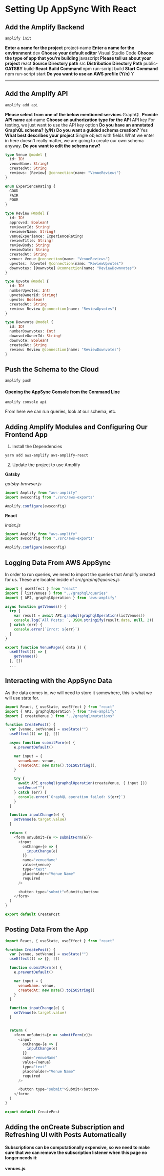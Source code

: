 # Setting Up AppSync With React

## Add the Amplify Backend

```bash
amplify init
```
**Enter a name for the project** project-name
**Enter a name for the environment** dev
**Choose your default editor** Visual Studio Code
**Choose the type of app that you're building** javascript
**Please tell us about your project** react
**Source Directory path** src
**Distribution Directory Path** public-**GATSBY** build-**React**
**Build Command** npm run-script build
**Start Command** npm run-script start
**Do you want to use an AWS profile (Y/n)** Y
****

## Add the Amplify API

```bash
amplify add api
```
**Please select from one of the below mentioned services** GraphQL
**Provide API name** api-name
**Choose an authorization type for the API** API key
For testing, we just want to use the API key option
**Do you have an annotated GraphQL schema? (y/N)**
**Do you want a guided schema creation?** Yes
**What best describes your project** Single object with fields
What we enter in here doesn't really matter, we are going to create our own schema anyway.
**Do you want to edit the schema now?**

```graphql
type Venue @model {
  id: ID!
  venueName: String!
  createdAt: String
  reviews: [Review] @connection(name: "VenueReviews")
}

enum ExperienceRating {
  GOOD
  FAIR
  POOR
}

type Review @model {
  id: ID!
  approved: Boolean!
  reviewerId: String!
  reviewerName: String!
  venueExperience: ExperienceRating!
  reviewTitle: String!
  reviewBody: String!
  reviewDate: String
  createdAt: String
  venue: Venue @connection(name: "VenueReviews")
  upvotes: [Upvote] @connection(name: "ReviewUpvotes")
  downvotes: [Downvote] @connection(name: "ReviewDownvotes")
}

type Upvote @model {
  id: ID!
  numberUpvotes: Int!
  upvoteOwnerId: String!
  upvote: Boolean!
  createdAt: String
  review: Review @connection(name: "ReviewUpvotes")
}

type Downvote @model {
  id: ID!
  numberDownvotes: Int!
  downvoteOwnerId: String!
  downvote: Boolean!
  createdAt: String
  review: Review @connection(name: "ReviewDownvotes")
}
```

## Push the Schema to the Cloud

```bash
amplify push
```

#### Opening the AppSync Console from the Command Line

```bash
amplify console api
```

From here we can run queries, look at our schema, etc.

## Adding Amplify Modules and Configuring Our Frontend App

1. Install the Dependencies

```bash
yarn add aws-amplify aws-amplify-react
```

2. Update the project to use Amplify

**Gatsby**

*gatsby-browser.js*

```javascript
import Amplify from "aws-amplify"
import awsconfig from "./src/aws-exports"

Amplify.configure(awsconfig)
```

**React**

*index.js*

```javascript
import Amplify from "aws-amplify"
import awsconfig from "./src/aws-exports"

Amplify.configure(awsconfig)
```

## Logging Data From AWS AppSync

In order to run queries, we need to import the queries that Amplify created for us. These are located inside of *src/graphql/queries.js*

```javascript
import { useEffect } from "react"
import { listVenues } from "../graphql/queries"
import { API, graphqlOperation } from 'aws-amplify'

async function getVenues() {
  try {
    var result = await API.graphql(graphqlOperation(listVenues))
    console.log(`All Posts: `, JSON.stringify(result.data, null, 2))
  } catch (err) {
    console.error(`Error: ${err}`)
  }
}

export function VenuePage({ data }) {
  useEffect(() => {
    getVenues()
  }, [])
  ...
```

## Interacting with the AppSync Data

As the data comes in, we will need to store it somewhere, this is what we will use state for.

```javascript
import React, { useState, useEffect } from "react"
import { API, graphqlOperation } from "aws-amplify"
import { createVenue } from "../graphql/mutations"

function CreatePost() {
  var [venue, setVenue] = useState("")
  useEffect(() => {}, [])

  async function submitForm(e) {
    e.preventDefault()

    var input = {
      venueName: venue,
      createdAt: new Date().toISOString(),
    }

    try {
      await API.graphql(graphqlOperation(createVenue, { input }))
      setVenue("")
    } catch (err) {
      console.error(`GraphQL operation failed: ${err}`)
    }
  }

  function inputChange(e) {
    setVenue(e.target.value)
  }

  return (
    <form onSubmit={e => submitForm(e)}>
      <input
        onChange={e => {
          inputChange(e)
        }}
        name="venueName"
        value={venue}
        type="text"
        placeholder="Venue Name"
        required
      />

      <button type="submit">Submit</button>
    </form>
  )
}

export default CreatePost
```

## Posting Data From the App

```javascript
import React, { useState, useEffect } from "react"

function CreatePost() {
  var [venue, setVenue] = useState("")
  useEffect(() => {}, [])

  function submitForm(e) {
    e.preventDefault()

    var input = {
      venueName: venue,
      createdAt: new Date().toISOString()
    }
  }

  function inputChange(e) {
    setVenue(e.target.value)
  }


  return (
    <form onSubmit={e => submitForm(e)}>
      <input
        onChange={e => {
          inputChange(e)
        }}
        name="venueName"
        value={venue}
        type="text"
        placeholder="Venue Name"
        required
      />

      <button type="submit">Submit</button>
    </form>
  )
}

export default CreatePost
```

## Adding the onCreate Subscription and Refreshing UI with Posts Automatically

#### Subscriptions can be computationally expensive, so we need to make sure that we can remove the subscription listener when this page no longer needs it:

**venues.js**

```javascript

```